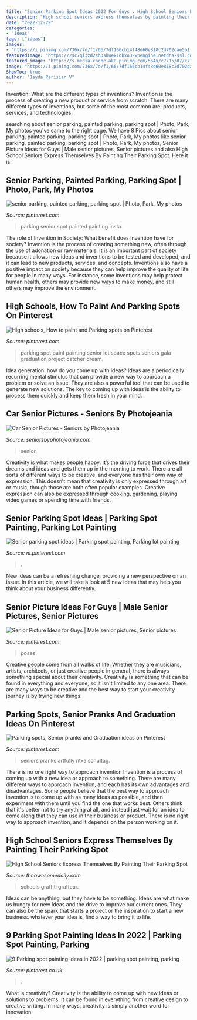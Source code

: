 ```yaml
---
title: "Senior Parking Spot Ideas 2022 For Guys : High School Seniors Express Themselves By Painting Their Parking Spot"
description: "High school seniors express themselves by painting their parking spot"
date: "2022-12-22"
categories:
- "ideas"
tags: ["ideas"]
images:
- "https://i.pinimg.com/736x/7d/f1/66/7df166cb14f48d60e818c2d702dae5b1.jpg"
featuredImage: "https://2sc7qi3zd2sh3skuex1obxo3-wpengine.netdna-ssl.com/wp-content/uploads/2017/01/car-senior-pictures-13.jpg"
featured_image: "https://s-media-cache-ak0.pinimg.com/564x/c7/15/87/c7158714b9bea40f0ff324bc1b5ca347.jpg"
image: "https://i.pinimg.com/736x/7d/f1/66/7df166cb14f48d60e818c2d702dae5b1.jpg"
ShowToc: true
author: "Jayda Parisian V"
---
```



Invention: What are the different types of inventions?
Invention is the process of creating a new product or service from scratch. There are many different types of inventions, but some of the most common are: products, services, and technologies.

	

		
searching about senior parking, painted parking, parking spot | Photo, Park, My photos you've came to the right page. We have 8 Pics about senior parking, painted parking, parking spot | Photo, Park, My photos like senior parking, painted parking, parking spot | Photo, Park, My photos, Senior Picture Ideas for Guys | Male senior pictures, Senior pictures and also High School Seniors Express Themselves By Painting Their Parking Spot. Here it is:
		
    
## Senior Parking, Painted Parking, Parking Spot | Photo, Park, My Photos

<img loading=lazy src="https://i.pinimg.com/originals/9b/44/45/9b444572453006693625f9d124f0e788.jpg" onerror="this.onerror=null;this.src='https://tse2.mm.bing.net/th?id=OIP.eCNwgaCLYgStOvZ8Xq25_wHaJ4&amp;pid=15.1';" alt="senior parking, painted parking, parking spot | Photo, Park, My photos">

_Source: pinterest.com_

>parking senior spot painted painting insta. 

	

The role of Invention in Society: What benefit does Invention have for society?
Invention is the process of creating something new, often through the use of adonation or raw materials. It is an important part of society because it allows new ideas and inventions to be tested and developed, and it can lead to new products, services, and concepts. Inventions also have a positive impact on society because they can help improve the quality of life for people in many ways. For instance, some inventions may help protect human health, others may provide new ways to make money, and still others may improve the environment.

    
## High Schools, How To Paint And Parking Spots On Pinterest

<img loading=lazy src="https://s-media-cache-ak0.pinimg.com/564x/c7/15/87/c7158714b9bea40f0ff324bc1b5ca347.jpg" onerror="this.onerror=null;this.src='https://tse3.mm.bing.net/th?id=OIP.c5N4ig87rCWWnpN1xrVPIAHaHa&amp;pid=15.1';" alt="High schools, How to paint and Parking spots on Pinterest">

_Source: pinterest.com_

>parking spot paint painting senior lot space spots seniors gala graduation project catcher dream. 

	

Idea generation: how do you come up with ideas?
Ideas are a periodically recurring mental stimulus that can provide a new way to approach a problem or solve an issue. They are also a powerful tool that can be used to generate new solutions. The key to coming up with ideas is the ability to process them quickly and keep them fresh in your mind.

    
## Car Senior Pictures - Seniors By Photojeania

<img loading=lazy src="https://2sc7qi3zd2sh3skuex1obxo3-wpengine.netdna-ssl.com/wp-content/uploads/2017/01/car-senior-pictures-13.jpg" onerror="this.onerror=null;this.src='https://tse3.mm.bing.net/th?id=OIP.QaCC3LtQbTC4kln-7MruYAHaFS&amp;pid=15.1';" alt="Car Senior Pictures - Seniors by Photojeania">

_Source: seniorsbyphotojeania.com_

>senior. 

	

Creativity is what makes people happy. It’s the driving force that drives their dreams and ideas and gets them up in the morning to work. There are all sorts of different ways to be creative, and everyone has their own way of expression. This doesn’t mean that creativity is only expressed through art or music, though those are both often popular examples. Creative expression can also be expressed through cooking, gardening, playing video games or spending time with friends.

    
## Senior Parking Spot Ideas | Parking Spot Painting, Parking Lot Painting

<img loading=lazy src="https://i.pinimg.com/736x/7d/f1/66/7df166cb14f48d60e818c2d702dae5b1.jpg" onerror="this.onerror=null;this.src='https://tse4.mm.bing.net/th?id=OIP.Aw8-ZzVc6JddKz625PAlGwHaJ3&amp;pid=15.1';" alt="Senior parking spot ideas | Parking spot painting, Parking lot painting">

_Source: nl.pinterest.com_

>. 

	

New ideas can be a refreshing change, providing a new perspective on an issue. In this article, we will take a look at 5 new ideas that may help you think about your business differently.

    
## Senior Picture Ideas For Guys | Male Senior Pictures, Senior Pictures

<img loading=lazy src="https://i.pinimg.com/236x/c5/67/e5/c567e50961a03b4e358685d4ef3b346a--guy-senior-pictures-guy-pictures.jpg?nii=t" onerror="this.onerror=null;this.src='https://tse1.mm.bing.net/th?id=OIP.1mamy_8YXCiP-FYl2rOe-AAAAA&amp;pid=15.1';" alt="Senior Picture Ideas for Guys | Male senior pictures, Senior pictures">

_Source: pinterest.com_

>poses. 

	

Creative people come from all walks of life. Whether they are musicians, artists, architects, or just creative people in general, there is always something special about their creativity. Creativity is something that can be found in everything and everyone, so it isn't limited to any one area. There are many ways to be creative and the best way to start your creativity journey is by trying new things.

    
## Parking Spots, Senior Pranks And Graduation Ideas On Pinterest

<img loading=lazy src="https://s-media-cache-ak0.pinimg.com/564x/c9/28/41/c92841322e7cdc462d59a479d88d7f7a.jpg" onerror="this.onerror=null;this.src='https://tse3.mm.bing.net/th?id=OIP.aMfdIZclnQPX-Rm7sVbvswHaJ4&amp;pid=15.1';" alt="Parking spots, Senior pranks and Graduation ideas on Pinterest">

_Source: pinterest.com_

>seniors pranks artfully ntxe schultag. 

	

There is no one right way to approach invention
Invention is a process of coming up with a new idea or approach to something. There are many different ways to approach invention, and each has its own advantages and disadvantages. Some people believe that the best way to approach invention is to come up with as many ideas as possible, and then experiment with them until you find the one that works best. Others think that it's better not to try anything at all, and instead just wait for an idea to come along that they can use in their business or product. There is no right way to approach invention, and it depends on the person working on it.

    
## High School Seniors Express Themselves By Painting Their Parking Spot

<img loading=lazy src="https://theawesomedaily.com/wp-content/uploads/2016/08/parking-spot-art-by-seniors-31-1.jpg" onerror="this.onerror=null;this.src='https://tse3.mm.bing.net/th?id=OIP.8n0ErLkriFnj9SbEaPntUwHaFj&amp;pid=15.1';" alt="High School Seniors Express Themselves By Painting Their Parking Spot">

_Source: theawesomedaily.com_

>schools graffiti graffeur. 

	

Ideas can be anything, but they have to be something. Ideas are what make us hungry for new ideas and the drive to improve our current ones. They can also be the spark that starts a project or the inspiration to start a new business. whatever your idea is, find a way to bring it to life.

    
## 9 Parking Spot Painting Ideas In 2022 | Parking Spot Painting, Parking

<img loading=lazy src="https://i.pinimg.com/236x/c6/38/7e/c6387ee148c5edb1b1bdb4de8201c471.jpg" onerror="this.onerror=null;this.src='https://tse1.mm.bing.net/th?id=OIP.1iIFNenScOxEbPUhGU9AkADsHU&amp;pid=15.1';" alt="9 Parking spot painting ideas in 2022 | parking spot painting, parking">

_Source: pinterest.co.uk_

>. 

	

What is creativity?
Creativity is the ability to come up with new ideas or solutions to problems. It can be found in everything from creative design to creative writing. In many ways, creativity is simply another word for innovation.

